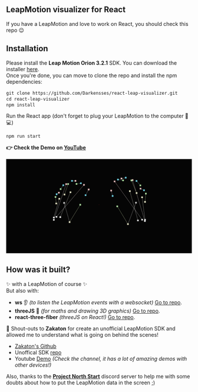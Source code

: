 ## LeapMotion visualizer for React

If you have a LeapMotion and love to work on React, you should check this repo :wink:

## Installation
Please install the **Leap Motion Orion 3.2.1** SDK. You can download the installer [here](https://developer.leapmotion.com/releases/leap-motion-orion-321).
<br>
Once you're done, you can move to clone the repo and install the npm dependencies:
```
git clone https://github.com/Darkensses/react-leap-visualizer.git
cd react-leap-visualizer
npm install
```
Run the React app (don't forget to plug your LeapMotion to the computer :electric_plug::computer:)
```
npm run start
```
**:point_right: Check the Demo on [YouTube](https://youtu.be/99oCRKfpnSo)**
<br>
<br>
![alt text](https://github.com/Darkensses/react-leap-visualizer/raw/master/preview.png "Preview")

## How was it built?
:sparkles: with a LeapMotion of course :sparkles:
<br>
But also with:
- **ws** :ear: *(to listen the LeapMotion events with a websocket)* [Go to repo](https://github.com/websockets/ws).
- **threeJS** :ice_cube: *(for maths and drawing 3D graphics)* [Go to repo](https://github.com/mrdoob/three.js/).
- **react-three-fiber** *(threeJS on React!)* [Go to repo](https://github.com/pmndrs/react-three-fiber).

:loudspeaker: Shout-outs to **Zakaton** for create an unofficial LeapMotion SDK and allowed me to understand what is going on behind the scenes!
- [Zakaton's Github](https://github.com/zakaton)
- Unoffical SDK [repo](https://github.com/zakaton/Leap-Motion-Web-SDK)
- Youtube [Demo](https://www.youtube.com/watch?v=Y2eo57Z4YWo) *(Check the channel, it has a lot of amazing demos with other devices!)*

Also, thanks to the [**Project North Start**](https://project-north-star.gitbook.io/project-north-star/) discord server to help me with some doubts about how to put the LeapMotion data in the screen ;)